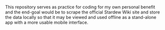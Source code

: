 This repository serves as practice for coding for my own personal benefit and the end-goal would be to scrape the official Stardew Wiki site and store the data locally so that it may be viewed and used offline as a stand-alone app with a more usable mobile interface.
